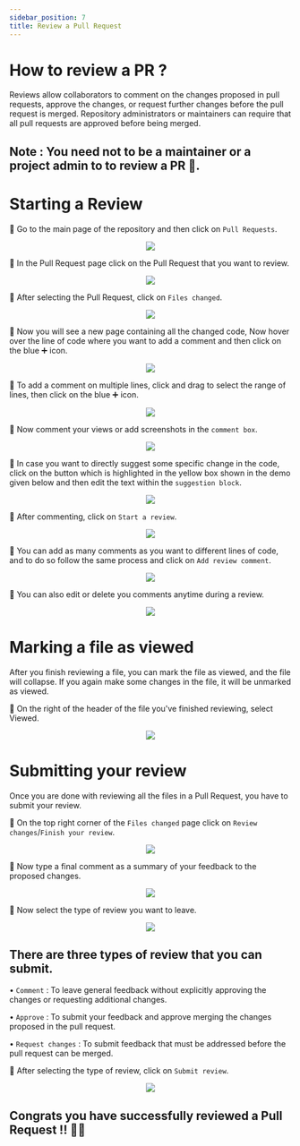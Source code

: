 ```yaml
---
sidebar_position: 7
title: Review a Pull Request
---
```



# How to review a PR ?

Reviews allow collaborators to comment on the changes proposed in pull requests, approve the changes, or request further changes before the pull request is merged. Repository administrators or maintainers can require that all pull requests are approved before being merged.

## Note : You need not to be a maintainer or a project admin to to review a PR 🚀.

# Starting a Review

🔘 Go to the main page of the repository and then click on `Pull Requests`.


<div align="center">

<img src="https://user-images.githubusercontent.com/90816300/178493008-aa1fb3e5-6b94-4518-994a-ce580289a7b3.png"></img>

</div>

🔘 In the Pull Request page click on the Pull Request that you want to review.

<div align="center">

<img src="https://user-images.githubusercontent.com/90816300/178493087-4e4a3af6-5aca-461e-924a-fd0787bc87eb.png"></img>

</div>


🔘 After selecting the Pull Request, click on `Files changed`.

<div align="center">

<img src="https://user-images.githubusercontent.com/90816300/178493130-8bf9b6ef-0859-4eb2-abfb-f022ff421e61.png"></img>
</div>


🔘 Now you will see a new page containing all the changed code, Now hover over the line of code where you want to add a comment and then click on the blue ➕ icon.


<div align="center">

<img src="https://user-images.githubusercontent.com/90816300/178493171-c0c5c2f8-21fb-4eda-b5f7-23e664cf972d.gif"></img>

</div>

🔘 To add a comment on multiple lines, click and drag to select the range of lines, then click on the blue ➕ icon.

<div align="center">

<img src="https://user-images.githubusercontent.com/90816300/178493243-30a227a7-bb8b-4799-9741-d6f2c9ae23ab.png"></img>

</div>

🔘 Now comment your views or add screenshots in the `comment box`.

<div align="center">

<img src="https://user-images.githubusercontent.com/90816300/178493334-432e70ba-fa72-4e14-bb62-ff6e86f71be1.png"></img>

</div>

🔘 In case you want to directly suggest some specific change in the code, click on the button which is highlighted in the yellow box shown in the demo given below and then edit the text within the `suggestion block`.

<div align="center">

<img src="https://user-images.githubusercontent.com/90816300/178493372-1f52cbfe-508d-4c3d-a534-dc024532d10b.png"></img>

</div>

🔘 After commenting, click on `Start a review`.

<div align="center">

 <img src="https://user-images.githubusercontent.com/90816300/178493409-8ce94669-4883-45bc-9164-b9ae71430c3c.png"></img>

</div>

🔘 You can add as many comments as you want to different lines of code, and to do so follow the same process and click on `Add review comment`.

<div align="center">

<img src="https://user-images.githubusercontent.com/90816300/178493437-f89284e8-aa6a-4023-83cb-d1f3a1bdd687.png"></img>

</div>

🔘 You can also edit or delete you comments anytime during a review.

<div align="center">

<img src="https://user-images.githubusercontent.com/90816300/178493490-0bc926c7-3776-4414-90af-0eba9c8359c0.png"></img>

</div>

# Marking a file as viewed

After you finish reviewing a file, you can mark the file as viewed, and the file will collapse. If you again make some changes in the file, it will be unmarked as viewed.


🔘 On the right of the header of the file you've finished reviewing, select Viewed.

<div align="center">

<img src="https://user-images.githubusercontent.com/90816300/178493551-09a03fb3-440f-4d63-b096-84f3cd643dab.png"></img>

</div>

# Submitting your review

Once you are done with reviewing all the files in a Pull Request, you have to submit your review.


🔘 On the top right corner of the `Files changed` page click on `Review changes`/`Finish your review`.

<div align="center">

<img src="https://user-images.githubusercontent.com/90816300/178493821-0a960548-7a0c-41e7-8fed-938f3f7e8b92.png"></img>

</div>

🔘 Now type a final comment as a summary of your feedback to the proposed changes.

<div align="center">

<img src="https://user-images.githubusercontent.com/90816300/178494829-6e01611c-dba0-4f66-bb88-fd992f8b935c.png"></img>

</div>

🔘 Now select the type of review you want to leave.

<div align="center">

<img src="https://user-images.githubusercontent.com/90816300/178493882-c564938e-e77c-4d5e-8482-ad5f353331a9.png"></img>

</div>

## There are three types of review that you can submit.

• `Comment` : To leave general feedback without explicitly approving the changes or requesting additional changes.

• `Approve` : To submit your feedback and approve merging the changes proposed in the pull request.

• `Request changes` : To submit feedback that must be addressed before the pull request can be merged.


🔘 After selecting the type of review, click on `Submit review`.

<div align="center">

<img src="https://user-images.githubusercontent.com/90816300/178493939-9965bcc9-7fa3-4db9-97e3-3369b46070da.png"></img>

</div>

## Congrats you have successfully reviewed a Pull Request !! 🥳🚀

